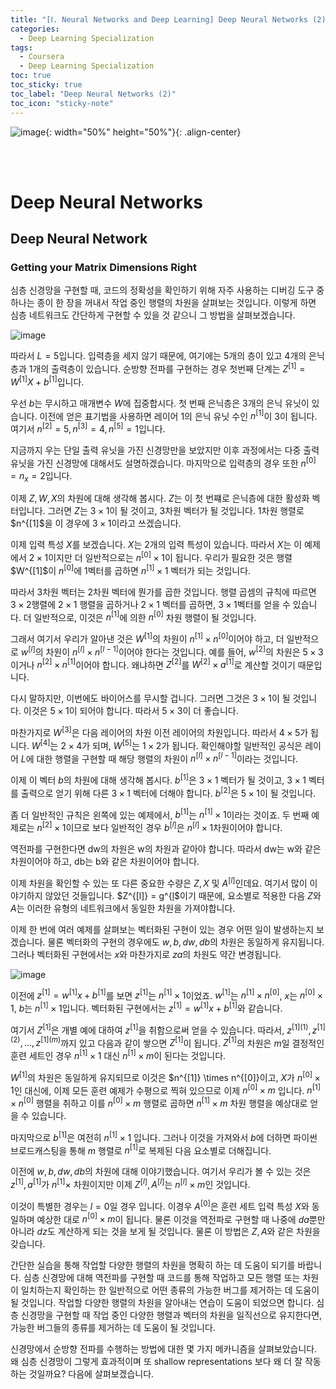 ```yaml
---
title: "[Ⅰ. Neural Networks and Deep Learning] Deep Neural Networks (2)"
categories:
  - Deep Learning Specialization
tags:
  - Coursera
  - Deep Learning Specialization
toc: true
toc_sticky: true
toc_label: "Deep Neural Networks (2)"
toc_icon: "sticky-note"
---
```


![image](https://user-images.githubusercontent.com/55765292/172768350-41a6b2f0-9468-4b13-bc94-4a38f89ce5e6.png){: width="50%" height="50%"}{: .align-center}

<br><br>

# Deep Neural Networks

## Deep Neural Network

### Getting your Matrix Dimensions Right
심층 신경망을 구현할 때, 코드의 정확성을 확인하기 위해 자주 사용하는 디버깅 도구 중 하나는 종이 한 장을 꺼내서 작업 중인 행렬의 차원을 살펴보는 것입니다. 이렇게 하면 심층 네트워크도 간단하게 구현할 수 있을 것 같으니 그 방법을 살펴보겠습니다.

![image](https://user-images.githubusercontent.com/55765292/176329821-f03d254c-366f-4595-8d59-9eb0d042cafa.png)

따라서 $L = 5$입니다. 입력층을 세지 않기 때문에, 여기에는 5개의 층이 있고 4개의 은닉층과 1개의 출력층이 있습니다. 순방향 전파를 구현하는 경우 첫번째 단계는 $Z^{[1]} = W^{[1]}X + b^{[1]}$입니다.

우선 $b$는 무시하고 매개변수 $W$에 집중합시다. 첫 번째 은닉층은 3개의 은닉 유닛이 있습니다. 이전에 얻은 표기법을 사용하면 레이어 1의 은닉 유닛 수인 $n^{[1]}$이 3이 됩니다. 여기서 $n^{[2]} = 5, n^{[3]} = 4, n^{[5]} = 1$입니다.

지금까지 우는 단일 출력 유닛을 가진 신경망만을 보았지만 이후 과정에서는 다중 출력 유닛을 가진 신경망에 대해서도 설명하겠습니다. 마지막으로 입력층의 경우 또한 $n^{[0]} = n_x = 2$입니다.

이제 $Z,W,X$의 차원에 대해 생각해 봅시다. $Z$는 이 첫 번쨰로 은닉층에 대한 활성화 벡터입니다. 그러면 $Z$는 $3 \times 1$이 될 것이고, 3차원 벡터가 될 것입니다. 1차원 행렬로 $n^{[1]$을 이 경우에 $3 \times 1$이라고 쓰겠습니다.

이제 입력 특성 $X$를 보겠습니다. $X$는 2개의 입력 특성이 있습니다. 따라서 $X$는 이 예제에서 $2 \times 1$이지만 더 일반적으로는 $n^{[0]} \times 1$이 됩니다. 우리가 필요한 것은 행렬 $W^{[1]$이 $n^{[0]}$에 1벡터를 곱하면 $n^{[1]} \times 1$ 벡터가 되는 것입니다.

따라서 3차원 벡터는 2차원 벡터에 뭔가를 곱한 것입니다. 행렬 곱셈의 규칙에 따르면 $3 \times 2$행렬에 $2 \times 1$ 행렬을 곱하거나 $2 \times 1$ 벡터를 곱하면, $3 \times 1$벡터를 얻을 수 있습니다. 더 일반적으로, 이것은 $n^{[1]}$에 의한 $n^{[0]}$ 차원 행렬이 될 것입니다.

그래서 여기서 우리가 알아낸 것은 $W^{[1]}$의 차원이 $n^{[1]} \times n^{[0]}$이어야 하고, 더 일반적으로 $w^{[l]}$의 차원이 $n^{[l]} \times n^{[l-1]}$이어야 한다는 것입니다. 예를 들어, $w^{[2]}$의 차원은 $5 \times 3$이거나 $n^{[2]} \times n^{[1]}$이어야 합니다. 왜냐하면 $Z^{[2]}$를 $W^{[2]} \times a^{[1]}$로 계산할 것이기 때문입니다.

다시 말하지만, 이번에도 바이어스를 무시할 겁니다. 그러면 그것은 $3 \times 1$이 될 것입니다. 이것은 $5 \times 1$이 되어야 합니다. 따라서 $5 \times 3$이 더 좋습니다.

마찬가지로 $W^{[3]}$은 다음 레이어의 차원 이전 레이어의 차원입니다. 따라서 $4 \times 5$가 됩니다. $W^[4]$는 $2 \times 4$가 되며, $W^{[5]}$는 $1 \times 2$가 됩니다. 확인해야할 일반적인 공식은 레이어 $L$에 대한 행렬을 구현할 때 해당 행렬의 차원이 $n^{[l]} \times n^{[l-1]}$이라는 것입니다.

이제 이 벡터 $b$의 차원에 대해 생각해 봅시다. $b^{[1]}$은 $3 \times 1$ 벡터가 될 것이고, $3 \times 1$ 벡터를 출력으로 얻기 위해 다른 $3 \times 1$ 벡터에 더해야 합니다. $b^{[2]}$은 $5 \times 1$이 될 것입니다.

좀 더 일반적인 규칙은 왼쪽에 있는 예제에서, $b^{[1]}$는 $n^{[1]} \times 1$이라는 것이죠. 두 번째 예제로는 $n^{[2]} \times 1$이므로 보다 일반적인 경우 $b^{[l]}$은 $n^{[l]} \times 1$차원이어야 합니다.

역전파를 구현한다면 dw의 차원은 w의 차원과 같아야 합니다. 따라서 dw는 w와 같은 차원이어야 하고, db는 b와 같은 차원이어야 합니다.

이제 차원을 확인할 수 있는 또 다른 중요한 수량은 $Z, X$ 및 $A^{[l]}$인데요. 여기서 많이 이야기하지 않았던 것들입니다. $Z^{[l]} = g^{[l](a^{[1]})$이기 때문에, 요소별로 적용한 다음 $Z$와 $A$는 이러한 유형의 네트워크에서 동일한 차원을 가져야합니다.

이제 한 번에 여러 예제를 살펴보는 벡터화된 구현이 있는 경우 어떤 일이 발생하는지 보겠습니다. 물론 벡터화의 구현의 경우에도 $w, b, dw ,db$의 차원은 동일하게 유지됩니다. 그러나 벡터화된 구현에서는 $x$와 마찬가지로 $za$의 차원도 약간 변경됩니다.

![image](https://user-images.githubusercontent.com/55765292/176329873-45d9d194-16bd-41a2-b4a4-d11d649796e9.png)

이전에 $z^{[1]} = w^{[1]}x + b^{[1]}$를 보면 $z^{[1]}$는 $n^{[1]} \times 1$이었죠. $w^{[1]}$는 $n^{[1]} \times n^{[0]}$, $x$는 $n^{[0]} \times 1$, $b$는 $n^{[1]} \times 1$입니다. 벡터화된 구현에서는 $z^{[1]} = w^{[1]}x + b^{[1]}$와 같습니다.

여기서 $Z^{[1]}$은 개별 예에 대하여 $z^{[1]}$을 취함으로써 얻을 수 있습니다. 따라서, $z^{{[1]}(1)},z^{{[1]}(2)},...,z^{{[1]}(m)}$까지 있고 다음과 같이 쌓으면 $Z^{[1]}$이 됩니다. $Z^{[1]}$의 차원은 $m$일 결정적인 훈련 세트인 경우 $n^{[1]} \times 1$ 대신 $n^{[1]} \times m$이 된다는 것입니다.

$W^{[1]}$의 차원은 동일하게 유지되므로 이것은 $n^{[1]} \times n^{[0]}이고, $X$가 $n^{[0]} \times 1$인 대신에, 이제 모든 훈련 예제가 수평으로 찍혀 있으므로 이제 $n^{[0]} \times m$ 입니다. $n^{[1]} \times n^{[0]}$ 행렬을 취하고 이를 $n^{[0]} \times m$ 행렬로 곱하면 $n^{[1]} \times m$ 차원 행렬을 예상대로 얻을 수 있습니다.

마지막으로 $b^{[1]}$은 여전히 $n^{[1]} \times 1$ 입니다. 그러나 이것을 가져와서 $b$에 더하면 파이썬 브로드캐스팅을 통해 $m$ 행렬로 $n^{[1]}$로 복제된 다음 요소별로 더해집니다.

이전에 $w,b,dw,db$의 차원에 대해 이야기했습니다. 여기서 우리가 볼 수 있는 것은 $z^{[1]}, a^{[1]}$가 $n^{[1]} \times$ 차원이지만 이제 $Z^{[l]}, A^{[l]}$는 $n^{[l]} \times m$인 것입니다.

이것이 특별한 경우는 $l = 0$일 경우 입니다. 이경우 $A^{[0]}$은 훈련 세트 입력 특성 $X$와 동일하며 예상한 대로 $n^{[0]} \times m$이 됩니다. 물론 이것을 역전파로 구현할 때 나중에 $da$뿐만 아니라 $dz$도 계산하게 되는 것을 보게 될 것입니다. 물론 이 방법은 $Z,A$와 같은 차원을 갖습니다.

간단한 실습을 통해 작업할 다양한 행렬의 차원을 명확히 하는 데 도움이 되기를 바랍니다. 심층 신경망에 대해 역전파를 구현할 때 코드를 통해 작업하고 모든 행렬 또는 차원이 일치하는지 확인하는 한 일반적으로 어떤 종류의 가능한 버그를 제거하는 데 도움이 될 것입니다. 작업할 다양한 행렬의 차원을 알아내는 연습이 도움이 되었으면 합니다. 심층 신경망을 구현할 때 작업 중인 다양한 행렬과 벡터의 차원을 일직선으로 유지한다면, 가능한 버그들의 종류를 제거하는 데 도움이 될 것입니다.

신경망에서 순방향 전파를 수행하는 방법에 대한 몇 가지 메카니즘을 살펴보았습니다. 왜 심층 신경망이 그렇게 효과적이며 또 shallow representations 보다 왜 더 잘 작동하는 것일까요? 다음에 살펴보겠습니다.

